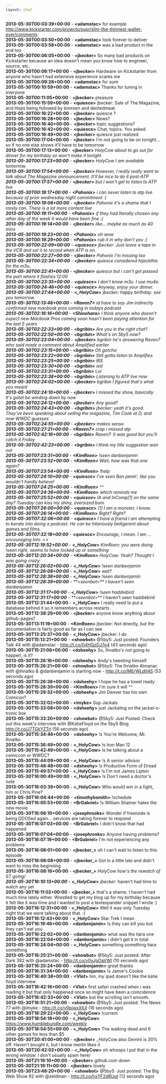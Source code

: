 ```yaml
---
layout: chat
---
```

**2013-05-30T00:03:39+00:00** - **&lt;adamstac&gt;** for example http://www.kickstarter.com/projects/supr/slim-the-thinnest-wallet-ever/comments  
**2013-05-30T00:03:50+00:00** - **&lt;adamstac&gt;** took forever to deliver  
**2013-05-30T00:03:58+00:00** - **&lt;adamstac&gt;** was a bad product in the end too  
**2013-05-30T00:06:05+00:00** - **&lt;jbecker&gt;** So many bad products on Kickstarter because an idea doesn't mean you know how to engineer, source, etc.  
**2013-05-30T00:06:17+00:00** - **&lt;jbecker&gt;** Hardware on Kickstarter from anyone who hasn't had extensive experience scares me  
**2013-05-30T00:09:26+00:00** - **&lt;adamstac&gt;** for sure  
**2013-05-30T00:10:59+00:00** - **&lt;adamstac&gt;** Thanks for tuning in everyone  
**2013-05-30T00:11:05+00:00** - **&lt;jbecker&gt;** pleasure  
**2013-05-30T00:15:59+00:00** - **&lt;quiesce&gt;** jbecker: Sale of The Magazine, and Hops being followed by kimroen and dentedmeat.  
**2013-05-30T00:16:22+00:00** - **&lt;jbecker&gt;** quiesce ?  
**2013-05-30T00:16:28+00:00** - **&lt;jbecker&gt;** News?  
**2013-05-30T00:16:40+00:00** - **&lt;jbecker&gt;** topic suggestions?  
**2013-05-30T00:16:42+00:00** - **&lt;quiesce&gt;** Chat, topics. You asked.  
**2013-05-30T00:16:49+00:00** - **&lt;jbecker&gt;** quiesce just realized  
**2013-05-30T00:17:04+00:00** - **&lt;jbecker&gt;** I'm not going to be on tonight… so if no one else shows it'll have to be tomorrow  
**2013-05-30T00:17:13+00:00** - **&lt;jbecker&gt;** _HolyCow about to go out for dinner for my birthday so won't make it tonight  
**2013-05-30T00:17:23+00:00** - **&lt;jbecker&gt;** _HolyCow I am available tomorrow.  
**2013-05-30T00:17:54+00:00** - **&lt;jbecker&gt;** However, I really really want to talk about The Magazine announcement. It'll be nice to do it post-ATP  
**2013-05-30T00:17:57+00:00** - **&lt;jbecker&gt;** but I won't get to listen to ATP live  
**2013-05-30T00:18:17+00:00** - **&lt;Pahonix&gt;** i can never listen to atp live because of prior wednesday night commitment :(  
**2013-05-30T00:19:08+00:00** - **&lt;jbecker&gt;** Pahonix it's a shame that I rarely can. There is a lot more content live  
**2013-05-30T00:19:11+00:00** - **&lt;Pahonix&gt;** if they had literally chosen any other day of the week it would have been fine :(  
**2013-05-30T00:19:14+00:00** - **&lt;jbecker&gt;** like… maybe as much as 40 mins  
**2013-05-30T00:19:23+00:00** - **&lt;Pahonix&gt;** oh wow  
**2013-05-30T00:19:29+00:00** - **&lt;Pahonix&gt;** rub it in why don't you :)  
**2013-05-30T00:22:09+00:00** - **&lt;quiesce&gt;** jbecker: Just leave a tape in the VCR and set it to record when ATP is on.  
**2013-05-30T00:22:27+00:00** - **&lt;jbecker&gt;** Pahonix I'm missing too  
**2013-05-30T00:22:34+00:00** - **&lt;jbecker&gt;** quiesce considered hijackthis for the m3u.  
**2013-05-30T00:22:41+00:00** - **&lt;jbecker&gt;** quiesce but i can't get passed the part where it flashes 12:00  
**2013-05-30T00:23:35+00:00** - **&lt;quiesce&gt;** I don't know m3u. I use mu4e.  
**2013-05-30T00:24:46+00:00** - **&lt;quiesce&gt;** Anyway, enjoy your dinner.  
**2013-05-30T00:27:44+00:00** - **&lt;_HolyCow&gt;** jbecker: happy birthday.  see you tomorrow.  
**2013-05-30T02:13:46+00:00** - **&lt;Raven7&gt;** id have to say Jim indirectly confirmed new macbook pros coming in todays podcast  
**2013-05-30T02:16:16+00:00** - **&lt;Shinohara&gt;** I think anyone who doesn't expect new Macbook Pros coming soon hasn't been paying attention for the last 5 years  
**2013-05-30T02:22:33+00:00** - **&lt;bgribin&gt;** Are you in the right chat?  
**2013-05-30T02:22:50+00:00** - **&lt;bgribin&gt;** What's on 5by5 now?  
**2013-05-30T02:23:04+00:00** - **&lt;jbecker&gt;** bgribin he's answering Raven7  who said made a comment about Amplified earlier  
**2013-05-30T02:23:15+00:00** - **&lt;bgribin&gt;** Oh gotcha  
**2013-05-30T02:23:22+00:00** - **&lt;bgribin&gt;** Still gotta listen to Amplifies  
**2013-05-30T02:23:25+00:00** - **&lt;bgribin&gt;** IRS  
**2013-05-30T02:23:30+00:00** - **&lt;bgribin&gt;** ied  
**2013-05-30T02:23:31+00:00** - **&lt;bgribin&gt;** Lol  
**2013-05-30T02:23:38+00:00** - **&lt;bgribin&gt;** Listening to ATP live now  
**2013-05-30T02:24:02+00:00** - **&lt;jbecker&gt;** bgribin I figured that's what you meant  
**2013-05-30T02:24:10+00:00** - **&lt;jbecker&gt;** I missed the show, basically. It's gotat be winding down by now  
**2013-05-30T02:24:12+00:00** - **&lt;jbecker&gt;** Any good?  
**2013-05-30T02:24:43+00:00** - **&lt;bgribin&gt;** jbecker: yeah it's good. They've been speaking about selling the magazine, Tim Cook at D, and now WWDC guesses  
**2013-05-30T02:24:55+00:00** - **&lt;jbecker&gt;** makes sense.  
**2013-05-30T02:27:21+00:00** - **&lt;Raven7&gt;** crap i missed atp  
**2013-05-30T02:42:16+00:00** - **&lt;bgribin&gt;** Raven7: It was good but you'll catch it Friday  
**2013-05-30T02:42:23+00:00** - **&lt;bgribin&gt;** I think my title suggestion won out  
**2013-05-30T07:23:31+00:00** - **&lt;KimRoen&gt;** !seen danbenjamin  
**2013-05-30T07:23:52+00:00** - **&lt;KimRoen&gt;** Wait, how was that one again?  
**2013-05-30T07:23:54+00:00** - **&lt;KimRoen&gt;** !help  
**2013-05-30T07:24:10+00:00** - **&lt;quiesce&gt;** I've seen Ben jamin', like you wouldn't hardly believe!  
**2013-05-30T07:24:25+00:00** - **&lt;KimRoen&gt;** ^^  
**2013-05-30T07:24:36+00:00** - **&lt;KimRoen&gt;** which reminds me  
**2013-05-30T07:25:52+00:00** - **&lt;quiesce&gt;** IA and InComp[1] on the same day? Tuesday can kiss my shiny, oversized bum.  
**2013-05-30T07:26:00+00:00** - **&lt;quiesce&gt;** [1] I am a monster, I know.  
**2013-05-30T07:26:14+00:00** - **&lt;KimRoen&gt;** Right? Right?  
**2013-05-30T07:32:06+00:00** - **&lt;quiesce&gt;** I have a friend I am attempting to berate into doing a podcast. He can be hilariously belligerent about games and films.  
**2013-05-30T07:32:18+00:00** - **&lt;quiesce&gt;** Encourage, I mean. I am ... encouraging him. >_>  
**2013-05-30T12:19:52+00:00** - **&lt;_HolyCow&gt;** KimRoen: you were doing !seen right, seems to have locked up or something  
**2013-05-30T12:20:34+00:00** - **&lt;KimRoen&gt;** _HolyCow: Yeah? Thought I was going crazy  
**2013-05-30T12:26:02+00:00** - **&lt;_HolyCow&gt;** !seen danbenjamin  
**2013-05-30T12:26:08+00:00** - **&lt;_HolyCow&gt;** wat?  
**2013-05-30T12:28:38+00:00** - **&lt;_HolyCow&gt;** !seen danbenjamin  
**2013-05-30T12:28:39+00:00** - **&lt;seenbot_&gt;** I haven't seen danbenjamin  
**2013-05-30T12:31:17+00:00** - **&lt;_HolyCow&gt;** !seen haddiebird  
**2013-05-30T12:31:17+00:00** - **&lt;seenbot_&gt;** I haven't seen haddiebird  
**2013-05-30T12:31:44+00:00** - **&lt;_HolyCow&gt;** I really need to put a database behind it so it remembers across restarts  
**2013-05-30T12:38:29+00:00** - **&lt;jbecker&gt;** anyone know anything about github-pages?  
**2013-05-30T13:11:19+00:00** - **&lt;KimRoen&gt;** jbecker: Not directly, but the documentation is fairly good as far as I can see  
**2013-05-30T13:25:37+00:00** - **&lt;_HolyCow&gt;** jbecker: I do  
**2013-05-30T15:13:21+00:00** - **&lt;showbot&gt;** @5by5: Just posted: Founders Talk 44 with @adamstac - http://t.co/04HQzDJ7o4 (43 seconds ago)  
**2013-05-30T15:21:06+00:00** - **&lt;dsheehy&gt;** So, Ihnatko's not going to happen, is it?  
**2013-05-30T15:26:16+00:00** - **&lt;dsheehy&gt;** Andy's tweeting himself  
**2013-05-30T15:26:21+00:00** - **&lt;showbot&gt;** @5by5: The Ihnatko Almanac with @ihnatko &amp; @danbenjamin is starting now - http://t.co/MErWLdtI4S (53 seconds ago)  
**2013-05-30T15:26:38+00:00** - **&lt;dsheehy&gt;** I hope he has a towel ready  
**2013-05-30T15:28:39+00:00** - **&lt;KimRoen&gt;** I'm sure it will ^^  
**2013-05-30T15:29:32+00:00** - **&lt;dsheehy&gt;** Jim Denver has his own Comicon?  
**2013-05-30T15:32:02+00:00** - **&lt;imyke&gt;** Sup Jackals  
**2013-05-30T15:33:08+00:00** - **&lt;dsheehy&gt;** just Jackaling on the jackal-o-tronic box  
**2013-05-30T15:33:20+00:00** - **&lt;showbot&gt;** @5by5: Just Posted: Check out this week's interview with @KatieFloyd on the 5by5 Blog http://t.co/J7TGkYZTrl (56 seconds ago)  
**2013-05-30T15:34:46+00:00** - **&lt;dsheehy&gt;** !s You're Welcome, Mr. Ihnatko  
**2013-05-30T15:36:49+00:00** - **&lt;_HolyCow&gt;** !s Iron Man 12  
**2013-05-30T15:42:49+00:00** - **&lt;_HolyCow&gt;** Is he talking about a comiccon or WWDC?  
**2013-05-30T15:44:09+00:00** - **&lt;_HolyCow&gt;** !s A senior advisor  
**2013-05-30T15:48:48+00:00** - **&lt;dsheehy&gt;** !s Productive Form of Dread  
**2013-05-30T15:49:57+00:00** - **&lt;_HolyCow&gt;** !s I'm not James Lipton  
**2013-05-30T16:00:49+00:00** - **&lt;_HolyCow&gt;** !s Don't need a doctor's note  
**2013-05-30T16:03:39+00:00** - **&lt;_HolyCow&gt;** Who would win in a fight, him or Chris Pine?  
**2013-05-30T16:04:44+00:00** - **&lt;timothybsmith&gt;** !schedule  
**2013-05-30T16:05:53+00:00** - **&lt;BrGabriel&gt;** !s William Shatner hates the new movie  
**2013-05-30T16:06:10+00:00** - **&lt;josephrooks&gt;** Wonder if freenode is being DDOSed again... services are taking forever to respond  
**2013-05-30T16:07:03+00:00** - **&lt;BrGabriel&gt;** I didn't know that had happened  
**2013-05-30T16:07:04+00:00** - **&lt;josephrooks&gt;** Anyone having problems?  
**2013-05-30T16:07:19+00:00** - **&lt;BrGabriel&gt;** I'm not experiencing any problems  
**2013-05-30T16:08:01+00:00** - **&lt;jbecker_&gt;** oh I can't wait to listen to this episode  
**2013-05-30T16:08:08+00:00** - **&lt;jbecker_&gt;** Got in a little late and didn't want to miss the beginning  
**2013-05-30T16:08:16+00:00** - **&lt;jbecker_&gt;** _HolyCow how's the rewatch of ST going/  
**2013-05-30T16:10:13+00:00** - **&lt;_HolyCow&gt;** jbecker_: haven't had time to watch any yet  
**2013-05-30T16:11:02+00:00** - **&lt;jbecker_&gt;** that's a shame. I haven't had much time lately either. Wrestled to get my blog up for my birthday because it felt like it was time and I wanted to post a textexpander snippet I wrote :)  
**2013-05-30T16:12:31+00:00** - **&lt;_HolyCow&gt;** Well it was only Tuesday night that we were talking about that. :)  
**2013-05-30T16:12:43+00:00** - **&lt;_HolyCow&gt;** Star Trek I mean  
**2013-05-30T16:19:46+00:00** - **&lt;danbenjamin&gt;** !s they can kill you but they can't eat you  
**2013-05-30T16:22:02+00:00** - **&lt;danbenjamin&gt;** what was the tiara one  
**2013-05-30T16:22:04+00:00** - **&lt;danbenjamin&gt;** i didn't get it in total  
**2013-05-30T16:24:04+00:00** - **&lt;_HolyCow&gt;** something something tiara something  
**2013-05-30T16:25:21+00:00** - **&lt;showbot&gt;** @5by5: Just posted: After Dark 382 with @adamstac - http://t.co/y0yJgOaVWI (10 seconds ago)  
**2013-05-30T16:25:24+00:00** - **&lt;danbenjamin&gt;** great thanks  
**2013-05-30T16:31:34+00:00** - **&lt;danbenjamin&gt;** !s Jamie's Cookie  
**2013-05-30T16:40:38+00:00** - **&lt;Vlot&gt;** hm, my ipad doesn't like the katie floyd interview  
**2013-05-30T16:42:16+00:00** - **&lt;Vlot&gt;** first safari crashed when i was reading it but that only happened once so might have been a coincidence  
**2013-05-30T16:42:33+00:00** - **&lt;Vlot&gt;** but the scrolling isn't smooth.  
**2013-05-30T16:51:21+00:00** - **&lt;showbot&gt;** @5by5: Just posted: The News 77 with @imyke - http://t.co/v9piwxXIUI (16 seconds ago)  
**2013-05-30T18:29:22+00:00** - **&lt;_HolyCow&gt;** !current  
**2013-05-30T18:54:18+00:00** - **&lt;_HolyCow&gt;** https://www.humblebundle.com/weekly  
**2013-05-30T18:54:55+00:00** - **&lt;_HolyCow&gt;** The walking dead and 6 other games for less than $5  
**2013-05-30T20:41:00+00:00** - **&lt;jbecker&gt;** _HolyCow also Gemini is 30% off. Haven't bought it, but I know merlin likes it  
**2013-05-30T20:42:02+00:00** - **&lt;_HolyCow&gt;** oh whoops I put that in the wrong window.  I don't usually spam here/  
**2013-05-30T21:19:10+00:00** - **&lt;jbecker&gt;** github.com down  
**2013-05-30T21:19:11+00:00** - **&lt;jbecker&gt;** lovely  
**2013-05-30T23:48:20+00:00** - **&lt;showbot&gt;** @5by5: Just posted: The Big Web Show 92 with @zeldman - http://t.co/hxYF2d8Uut (12 seconds ago)  
